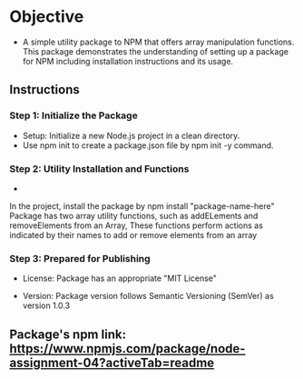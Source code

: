 # Objective
- A simple utility package to NPM that offers array manipulation functions. This package demonstrates the understanding of setting up a package for NPM including installation instructions and its usage.

## Instructions
### Step 1: Initialize the Package
- Setup: Initialize a new Node.js project in a clean directory.
- Use npm init to create a package.json file by npm init -y command.
### Step 2: Utility  Installation and Functions
-
In the project, install the package by npm install "package-name-here"
Package has two array utility functions, such as addELements and removeElements from an Array, These functions perform actions as indicated by their names to add or remove elements from an array
### Step 3: Prepared for Publishing

- License: Package has an appropriate "MIT License" 

- Version: Package version follows Semantic Versioning (SemVer) as version 1.0.3


## Package's npm link: https://www.npmjs.com/package/node-assignment-04?activeTab=readme